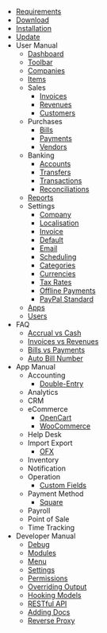 * [Requirements](requirements)
* [Download](download)
* [Installation](installation)
* [Update](update)
* User Manual
	* [Dashboard](user-manual/dashboard)
	* [Toolbar](user-manual/toolbar)
	* [Companies](user-manual/companies)
	* [Items](user-manual/items)
	* Sales
		* [Invoices](user-manual/sales/invoices)
		* [Revenues](user-manual/sales/revenues)
		* [Customers](user-manual/sales/customers)
	* Purchases
		* [Bills](user-manual/purchases/bills)
		* [Payments](user-manual/purchases/payments)
		* [Vendors](user-manual/purchases/vendors)
	* Banking
		* [Accounts](user-manual/banking/accounts)
		* [Transfers](user-manual/banking/transfers)
		* [Transactions](user-manual/banking/transactions)
		* [Reconciliations](user-manual/banking/reconciliations)
	* [Reports](user-manual/reports)
	* Settings
		* [Company](user-manual/settings/company)
		* [Localisation](user-manual/settings/localisation)
		* [Invoice](user-manual/settings/invoice)
		* [Default](user-manual/settings/default)
		* [Email](user-manual/settings/email)
		* [Scheduling](user-manual/settings/scheduling)
		* [Categories](user-manual/settings/categories)
		* [Currencies](user-manual/settings/currencies)
		* [Tax Rates](user-manual/settings/taxes)
		* [Offline Payments](user-manual/settings/offline-payments)
		* [PayPal Standard](user-manual/settings/paypal-standard)
	* [Apps](user-manual/apps)
	* [Users](user-manual/auth/users)
* FAQ
    * [Accrual vs Cash](faq/accrual-vs-cash)
    * [Invoices vs Revenues](faq/invoices-vs-revenues)
    * [Bills vs Payments](faq/bills-vs-payments)
    * [Auto Bill Number](faq/auto-bill-number)
* App Manual
	* Accounting
		* [Double-Entry](app-manual/accounting/double-entry)
	* Analytics
	* CRM
	* eCommerce
		* [OpenCart](app-manual/ecommerce/opencart)
		* [WooCommerce](app-manual/ecommerce/woocommerce)
	* Help Desk
	* Import Export
		* [OFX](app-manual/import-export/ofx)
	* Inventory
	* Notification
	* Operation
		* [Custom Fields](app-manual/operation/custom-fields)
	* Payment Method
		* [Square](app-manual/payment-method/square)
	* Payroll
	* Point of Sale
	* Time Tracking
* Developer Manual
    * [Debug](developer-manual/debug)
    * [Modules](developer-manual/modules)
    * [Menu](developer-manual/menu)
    * [Settings](developer-manual/settings)
    * [Permissions](developer-manual/permissions)
    * [Overriding Output](developer-manual/overriding-output)
    * [Hooking Models](developer-manual/hooking-models)
    * [RESTful API](developer-manual/restful-api)
    * [Adding Docs](developer-manual/adding-docs)
    * [Reverse Proxy](developer-manual/reverse-proxy)
